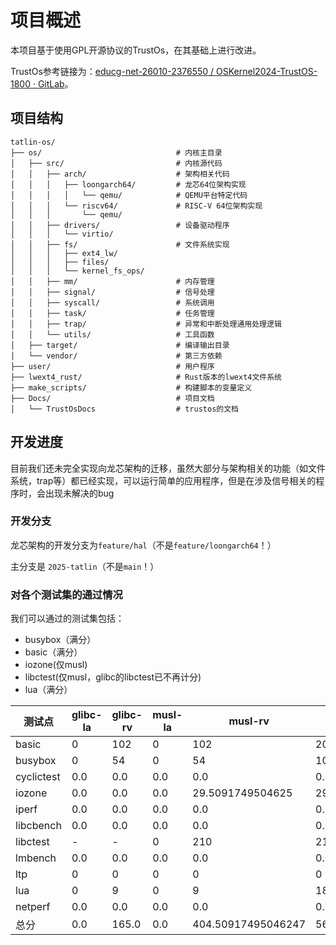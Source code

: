 # 项目概述

本项目基于使用GPL开源协议的TrustOs，在其基础上进行改进。

TrustOs参考链接为：[educg-net-26010-2376550 / OSKernel2024-TrustOS-1800 · GitLab](https://gitlab.eduxiji.net/educg-group-26010-2376550/T202410487992457-1800)。

## 项目结构

```
tatlin-os/
├── os/                              # 内核主目录
│   ├── src/                         # 内核源代码
│   │   ├── arch/                    # 架构相关代码
│   │   │   ├── loongarch64/         # 龙芯64位架构实现
│   │   │   │   └── qemu/            # QEMU平台特定代码
│   │   │   └── riscv64/             # RISC-V 64位架构实现
│   │   │       └── qemu/
│   │   ├── drivers/                 # 设备驱动程序
│   │   │   └── virtio/
│   │   ├── fs/                      # 文件系统实现
│   │   │   ├── ext4_lw/
│   │   │   ├── files/
│   │   │   └── kernel_fs_ops/
│   │   ├── mm/                      # 内存管理
│   │   ├── signal/                  # 信号处理
│   │   ├── syscall/                 # 系统调用
│   │   ├── task/                    # 任务管理
│   │   ├── trap/                    # 异常和中断处理通用处理逻辑
│   │   └── utils/                   # 工具函数
│   ├── target/                      # 编译输出目录
│   └── vendor/                      # 第三方依赖
├── user/                            # 用户程序
├── lwext4_rust/                     # Rust版本的lwext4文件系统
├── make_scripts/                    # 构建脚本的变量定义
├── Docs/                            # 项目文档
│   └── TrustOsDocs                  # trustos的文档
```

## 开发进度

目前我们还未完全实现向龙芯架构的迁移，虽然大部分与架构相关的功能（如文件系统，trap等）都已经实现，可以运行简单的应用程序，但是在涉及信号相关的程序时，会出现未解决的bug

### 开发分支

龙芯架构的开发分支为`feature/hal`（不是`feature/loongarch64`！）

主分支是 `2025-tatlin`（不是`main`！）

### 对各个测试集的通过情况

我们可以通过的测试集包括：

- busybox（满分）
- basic（满分）
- iozone(仅musl)
- libctest(仅musl，glibc的libctest已不再计分)
- lua（满分）

| 测试点     | glibc-la | glibc-rv | musl-la | musl-rv            | 总分              |
| ---------- | -------- | -------- | ------- | ------------------ | ----------------- |
| basic      | 0        | 102      | 0       | 102                | 204               |
| busybox    | 0        | 54       | 0       | 54                 | 108               |
| cyclictest | 0.0      | 0.0      | 0.0     | 0.0                | 0.0               |
| iozone     | 0.0      | 0.0      | 0.0     | 29.5091749504625   | 29.5091749504625  |
| iperf      | 0.0      | 0.0      | 0.0     | 0.0                | 0.0               |
| libcbench  | 0.0      | 0.0      | 0.0     | 0.0                | 0.0               |
| libctest   | -        | -        | 0       | 210                | 210               |
| lmbench    | 0.0      | 0.0      | 0.0     | 0.0                | 0.0               |
| ltp        | 0        | 0        | 0       | 0                  | 0                 |
| lua        | 0        | 9        | 0       | 9                  | 18                |
| netperf    | 0.0      | 0.0      | 0.0     | 0.0                | 0.0               |
| 总分       | 0.0      | 165.0    | 0.0     | 404.50917495046247 | 569.5091749504625 |

